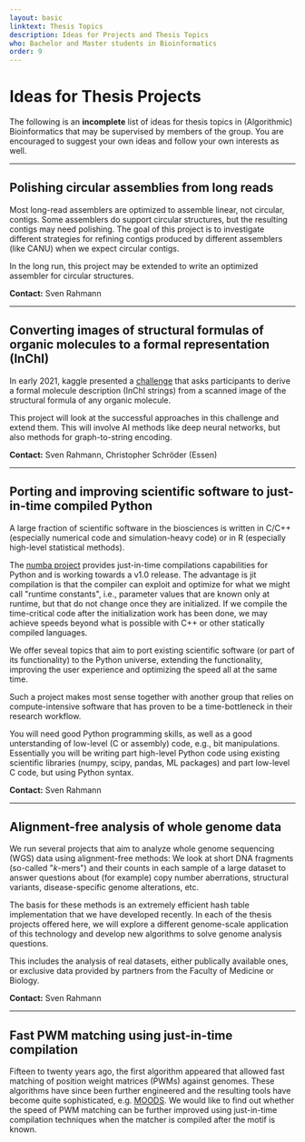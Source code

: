 ```yaml
---
layout: basic
linktext: Thesis Topics
description: Ideas for Projects and Thesis Topics
who: Bachelor and Master students in Bioinformatics
order: 9
---
```


# Ideas for Thesis Projects

The following is an **incomplete** list of ideas for thesis topics in (Algorithmic) Bioinformatics that may be supervised by members of the group.
You are encouraged to suggest your own ideas and follow your own interests as well.

----

## Polishing circular assemblies from long reads

Most long-read assemblers are optimized to assemble linear, not circular, contigs.
Some assemblers do support circular structures, but the resulting contigs may need polishing.
The goal of this project is to investigate different strategies for refining contigs produced by different assemblers (like CANU) when we expect circular contigs.

In the long run, this project may be extended to write an optimized assembler for circular structures.

**Contact:** Sven Rahmann

----

## Converting images of structural formulas of organic molecules to a formal representation (InChI)

In early 2021, kaggle presented a [challenge](https://www.kaggle.com/c/bms-molecular-translation) that asks participants to derive a formal molecule description (InChI strings) from a scanned image of the structural formula of any organic molecule.

This project will look at the successful approaches in this challenge and extend them.
This will involve AI methods like deep neural networks, but also methods for graph-to-string encoding.

**Contact:** Sven Rahmann, Christopher Schröder (Essen)

----

## Porting and improving scientific software to just-in-time compiled Python

A large fraction of scientific software in the biosciences is written in C/C++ (especially numerical code and simulation-heavy code) or in R (especially high-level statistical methods).

The [numba project](https://numba.pydata.org) provides just-in-time compilations capabilities for Python and is working towards a v1.0 release.
The advantage is jit compilation is that the compiler can exploit and optimize for what we might call "runtime constants", i.e., parameter values that are known only at runtime, but that do not change once they are initialized.
If we compile the time-critical code after the initialization work has been done, we may achieve speeds beyond what is possible with C++ or other statically compiled languages.

We offer seveal topics that aim to port existing scientific software (or part of its functionality) to the Python universe, extending the functionality, improving the user experience and optimizing the speed all at the same time.

Such a project makes most sense together with another group that relies on compute-intensive software that has proven to be a time-bottleneck in their research workflow.

You will need good Python programming skills, as well as a good unterstanding of low-level (C or assembly) code, e.g., bit manipulations. 
Essentially you will be writing part high-level Python code using existing scientific libraries (numpy, scipy, pandas, ML packages) and part low-level C code, but using Python syntax.

**Contact:** Sven Rahmann

----

## Alignment-free analysis of whole genome data

We run several projects that aim to analyze whole genome sequencing (WGS) data using alignment-free methods:
We look at short DNA fragments (so-called "*k*-mers") and their counts in each sample of a large dataset to answer questions about (for example) copy number aberrations, structural variants, disease-specific genome alterations, etc.

The basis for these methods is an extremely efficient hash table implementation that we have developed recently.
In each of the thesis projects offered here, we will explore a different genome-scale application of this technology and develop new algorithms to solve genome analysis questions.

This includes the analysis of real datasets, either publically available ones, or exclusive data provided by partners from the Faculty of Medicine or Biology.

**Contact:** Sven Rahmann

----

## Fast PWM matching using just-in-time compilation

Fifteen to twenty years ago, the first algorithm appeared that allowed fast matching of position weight matrices (PWMs) against genomes.
These algorithms have since been further engineered and the resulting tools have become quite sophisticated, e.g. [MOODS](https://www.cs.helsinki.fi/group/pssmfind/).
We would like to find out whether the speed of PWM matching can be further improved using just-in-time compilation techniques when the matcher is compiled after the motif is known.

